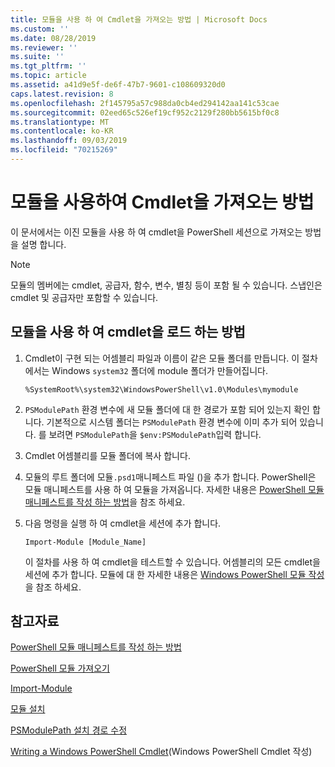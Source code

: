 ```yaml
---
title: 모듈을 사용 하 여 Cmdlet을 가져오는 방법 | Microsoft Docs
ms.custom: ''
ms.date: 08/28/2019
ms.reviewer: ''
ms.suite: ''
ms.tgt_pltfrm: ''
ms.topic: article
ms.assetid: a41d9e5f-de6f-47b7-9601-c108609320d0
caps.latest.revision: 8
ms.openlocfilehash: 2f145795a57c988da0cb4ed294142aa141c53cae
ms.sourcegitcommit: 02eed65c526ef19cf952c2129f280bb5615bf0c8
ms.translationtype: MT
ms.contentlocale: ko-KR
ms.lasthandoff: 09/03/2019
ms.locfileid: "70215269"
---
```

# <a name="how-to-import-cmdlets-using-modules"></a>모듈을 사용하여 Cmdlet을 가져오는 방법

이 문서에서는 이진 모듈을 사용 하 여 cmdlet을 PowerShell 세션으로 가져오는 방법을 설명 합니다.

> [!NOTE]
> 모듈의 멤버에는 cmdlet, 공급자, 함수, 변수, 별칭 등이 포함 될 수 있습니다. 스냅인은 cmdlet 및 공급자만 포함할 수 있습니다.

## <a name="how-to-load-cmdlets-using-a-module"></a>모듈을 사용 하 여 cmdlet을 로드 하는 방법

1. Cmdlet이 구현 되는 어셈블리 파일과 이름이 같은 모듈 폴더를 만듭니다. 이 절차에서는 Windows `system32` 폴더에 module 폴더가 만들어집니다.

   `%SystemRoot%\system32\WindowsPowerShell\v1.0\Modules\mymodule`

1. `PSModulePath` 환경 변수에 새 모듈 폴더에 대 한 경로가 포함 되어 있는지 확인 합니다. 기본적으로 시스템 폴더는 `PSModulePath` 환경 변수에 이미 추가 되어 있습니다. 를 보려면 `PSModulePath`을 `$env:PSModulePath`입력 합니다.

1. Cmdlet 어셈블리를 모듈 폴더에 복사 합니다.

1. 모듈의 루트 폴더에 모듈`.psd1`매니페스트 파일 ()을 추가 합니다. PowerShell은 모듈 매니페스트를 사용 하 여 모듈을 가져옵니다. 자세한 내용은 [PowerShell 모듈 매니페스트를 작성 하는 방법](../module/how-to-write-a-powershell-module-manifest.md)을 참조 하세요.

1. 다음 명령을 실행 하 여 cmdlet을 세션에 추가 합니다.

   `Import-Module [Module_Name]`

   이 절차를 사용 하 여 cmdlet을 테스트할 수 있습니다. 어셈블리의 모든 cmdlet을 세션에 추가 합니다. 모듈에 대 한 자세한 내용은 [Windows PowerShell 모듈 작성](../module/writing-a-windows-powershell-module.md)을 참조 하세요.

## <a name="see-also"></a>참고자료

[PowerShell 모듈 매니페스트를 작성 하는 방법](../module/how-to-write-a-powershell-module-manifest.md)

[PowerShell 모듈 가져오기](../module/importing-a-powershell-module.md)

[Import-Module](/powershell/module/Microsoft.PowerShell.Core/Import-Module)

[모듈 설치](../module/installing-a-powershell-module.md)

[PSModulePath 설치 경로 수정](../module/modifying-the-psmodulepath-installation-path.md)

[Writing a Windows PowerShell Cmdlet](./writing-a-windows-powershell-cmdlet.md)(Windows PowerShell Cmdlet 작성)
